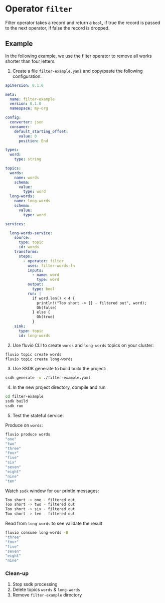 # Operator `filter`

Filter operator takes a record and return a `bool`, if true the record is passed to the next operator, if false the record is dropped.

## Example

In the following example, we use the filter operator to remove all works shorter than four letters.


1. Create a file `filter-example.yaml` and copy/paste the following configuration:

```yaml
apiVersion: 0.1.0

meta:
  name: filter-example
  version: 0.1.0
  namespace: my-org

config:
  converter: json
  consumer:
    default_starting_offset:
      value: 0
      position: End

types:
  word:
    type: string

topics:
  words:
    name: words
    schema:
      value:
        type: word
  long-words:
    name: long-words
    schema:
      value:
        type: word

services:

  long-words-service:
    source:
      type: topic
      id: words
    transforms:
      steps:
        - operator: filter
          uses: filter-words-fn
          inputs:
            - name: word
              type: word
          output:
            type: bool
          run: |
            if word.len() < 4 {
              println!("Too short -> {} - filtered out", word);
              Ok(false)
            } else {
              Ok(true)
            }
    sink:
      type: topic
      id: long-words
```

2. Use fluvio CLI to create `words` and `long-words` topics on your cluster:

```bash
fluvio topic create words
fluvio topic create long-words
```

3. Use SSDK generate to build build the project:

```bash
ssdk generate -w ./filter-example.yaml
```

4. In the new project directory, compile and run

```bash
cd filter-example
ssdk build
ssdk run
```

5. Test the stateful service:

Produce on `words`:

```bash
fluvio produce words
"one"
"two"
"three"
"four"
"five"
"six"
"seven"
"eight"
"nine"
"ten"
```

Watch `ssdk` window for our println messages:

```bash
Too short -> one - filtered out
Too short -> two - filtered out
Too short -> six - filtered out
Too short -> ten - filtered out
```

Read from `long-words` to see validate the result

```bash
fluvio consume long-words -B
"three"
"four"
"five"
"seven"
"eight"
"nine"
```


### Clean-up

1. Stop ssdk processing
2. Delete topics `words` & `long-words`
3. Remove `filter-example` directory